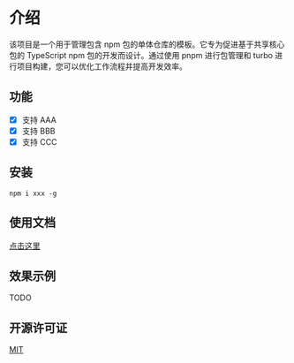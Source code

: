 # 介绍

该项目是一个用于管理包含 npm 包的单体仓库的模板。它专为促进基于共享核心包的 TypeScript npm 包的开发而设计。通过使用 pnpm 进行包管理和 turbo 进行项目构建，您可以优化工作流程并提高开发效率。

## 功能

- [x] 支持 AAA
- [x] 支持 BBB
- [x] 支持 CCC

## 安装

```
npm i xxx -g
```

## 使用文档

[点击这里](./README.md)

## 效果示例

TODO

## 开源许可证

[MIT](./LICENSE)
